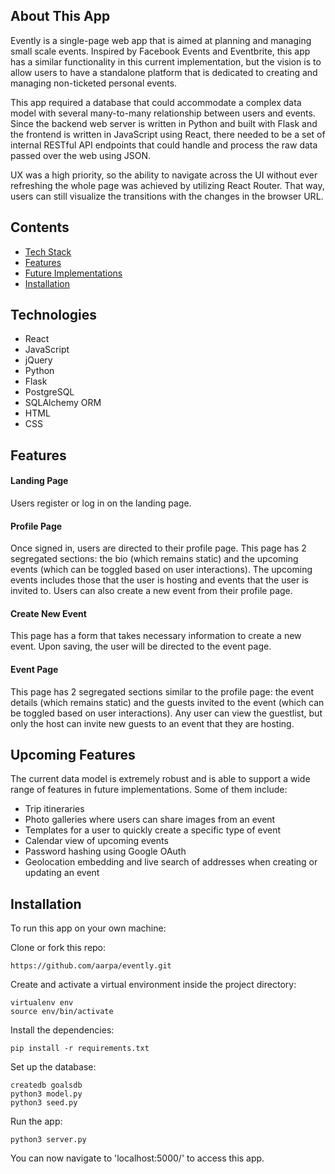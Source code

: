 ## About This App
Evently is a single-page web app that is aimed at planning and managing small scale events. Inspired by Facebook Events and Eventbrite, this app has a similar functionality in this current implementation, but the vision is to allow users to have a standalone platform that is dedicated to creating and managing non-ticketed personal events. 

This app required a database that could accommodate a complex data model with several many-to-many relationship between users and events. Since the backend web server is written in Python and built with Flask and the frontend is written in JavaScript using React, there needed to be a set of internal RESTful API endpoints that could handle and process the raw data passed over the web using JSON.

UX was a high priority, so the ability to navigate across the UI without ever refreshing the whole page was achieved by utilizing React Router. That way, users can still visualize the transitions with the changes in the browser URL.

## Contents
* [Tech Stack](#tech-stack)
* [Features](#features)
* [Future Implementations](#future)
* [Installation](#installation)

## <a name="tech-stack"></a>Technologies
* React
* JavaScript
* jQuery
* Python
* Flask
* PostgreSQL
* SQLAlchemy ORM
* HTML
* CSS

## <a name="features"></a>Features

#### Landing Page
Users register or log in on the landing page.

#### Profile Page
Once signed in, users are directed to their profile page. This page has 2 segregated sections: the bio (which remains static) and the upcoming events (which can be toggled based on user interactions). The upcoming events includes those that the user is hosting and events that the user is invited to. Users can also create a new event from their profile page.

#### Create New Event
This page has a form that takes necessary information to create a new event. Upon saving, the user will be directed to the event page.

#### Event Page
This page has 2 segregated sections similar to the profile page: the event details (which remains static) and the guests invited to the event (which can be toggled based on user interactions). Any user can view the guestlist, but only the host can invite new guests to an event that they are hosting.

## <a name="future"></a>Upcoming Features
The current data model is extremely robust and is able to support a wide range of features in future implementations. Some of them include:
* Trip itineraries
* Photo galleries where users can share images from an event
* Templates for a user to quickly create a specific type of event 
* Calendar view of upcoming events
* Password hashing using Google OAuth
* Geolocation embedding and live search of addresses when creating or updating an event

## <a name="installation"></a>Installation
To run this app on your own machine:

Clone or fork this repo:
```
https://github.com/aarpa/evently.git
```

Create and activate a virtual environment inside the project directory:
```
virtualenv env
source env/bin/activate
```

Install the dependencies:
```
pip install -r requirements.txt
```

Set up the database:

```
createdb goalsdb
python3 model.py
python3 seed.py
```

Run the app:

```
python3 server.py
```

You can now navigate to 'localhost:5000/' to access this app.